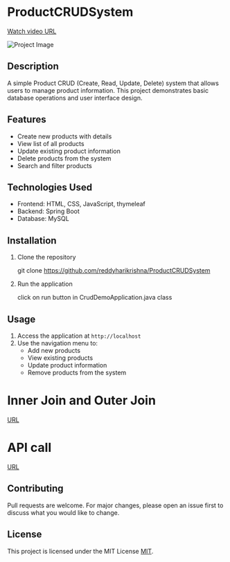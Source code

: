 # ProductCRUDSystem

[Watch video URL](https://firebasestorage.googleapis.com/v0/b/fir-project-bb000.appspot.com/o/projecttask.mp4?alt=media&token=b759dc7b-6076-4fde-a626-54b87194bae8)

![Project Image](https://firebasestorage.googleapis.com/v0/b/fir-project-bb000.appspot.com/o/crudproject.png?alt=media&token=4d06894d-017f-4a61-8b9d-a7a194d72481)



## Description
A simple Product CRUD (Create, Read, Update, Delete) system that allows users to manage product information. This project demonstrates basic database operations and user interface design.

## Features
- Create new products with details
- View list of all products
- Update existing product information
- Delete products from the system
- Search and filter products

## Technologies Used
- Frontend: HTML, CSS, JavaScript, thymeleaf
- Backend: Spring Boot
- Database: MySQL

## Installation
1. Clone the repository

    git clone https://github.com/reddyharikrishna/ProductCRUDSystem

2. Run the application

    click on run button in CrudDemoApplication.java class

## Usage
1. Access the application at `http://localhost`
2. Use the navigation menu to:
   - Add new products
   - View existing products
   - Update product information
   - Remove products from the system



# Inner Join and Outer Join

[URL](https://github.com/reddyharikrishna/ProductCRUDSystem/blob/main/sqltask.pdf)



# API call

[URL](https://github.com/reddyharikrishna/ProductCRUDSystem/blob/main/apicalltask.pdf)



## Contributing
Pull requests are welcome. For major changes, please open an issue first to discuss what you would like to change.

## License
This project is licensed under the MIT License [MIT](https://choosealicense.com/licenses/mit/).


